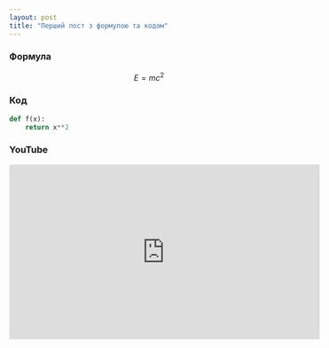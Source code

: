 ```yaml
---
layout: post
title: "Перший пост з формулою та кодом"
---
```


### Формула

$$E = mc^2$$

### Код

```python
def f(x):
    return x**2
```

### YouTube

<iframe width="560" height="315"
 src="https://www.youtube.com/embed/dQw4w9WgXcQ"
 frameborder="0" allowfullscreen></iframe>
